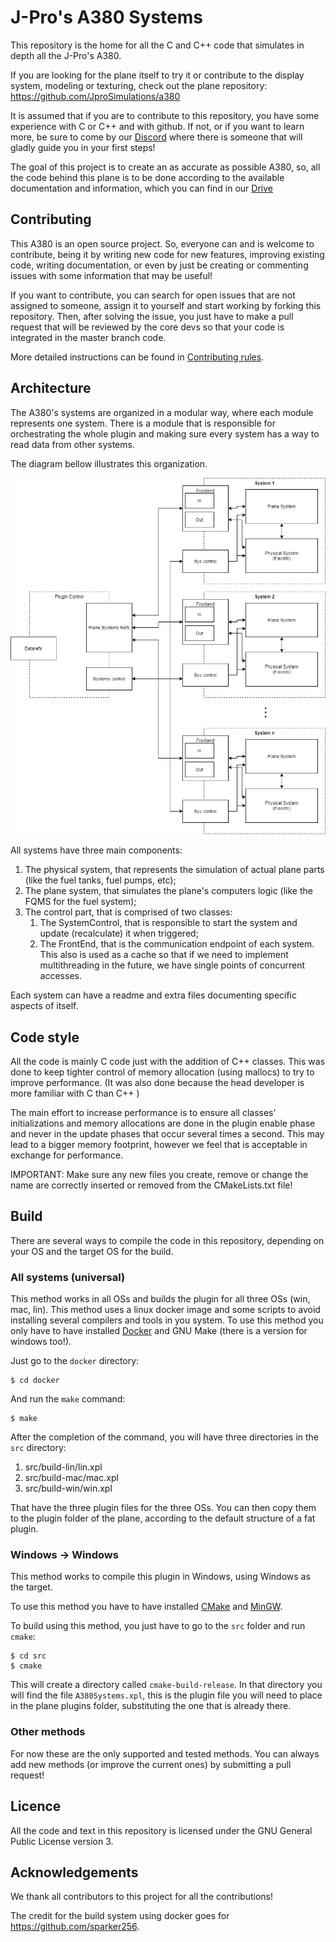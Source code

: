 # J-Pro's A380 Systems

This repository is the home for all the C and C++ code that simulates in depth all the J-Pro's A380. 

If you are looking for the plane itself to try it or contribute to the display system, modeling or texturing, check out the plane repository: https://github.com/JproSimulations/a380

It is assumed that if you are to contribute to this repository, you have some experience with C or C++ and with github. If not, or if you want to learn more, be sure to come by our [Discord](https://discord.gg/nQZTXMT) where there is someone that will gladly guide you in your first steps!

The goal of this project is to create an as accurate as possible A380, so, all the code behind this plane is to be done according to the available documentation and information, which you can find in our [Drive](https://google.com)

## Contributing

This A380 is an open source project. So, everyone can and is welcome to contribute, being it by writing new code for new features, improving existing code, writing documentation, or even by just be creating or commenting issues with some information that may be useful!

If you want to contribute, you can search for open issues that are not assigned to someone, assign it to yourself and start working by forking this repository. Then, after solving the issue, you just have to make a pull request that will be reviewed by the core devs so that your code is integrated in the master branch code.

More detailed instructions can be found in [Contributing rules](./contrib.md).


## Architecture
The A380's systems are organized in a modular way, where each module represents one system. There is a module that is responsible for orchestrating the whole plugin and making sure every system has a way to read data from other systems.

The diagram bellow illustrates this organization.

![Systems architecture](A380_systems_arch.png)

All systems have three main components: 
1. The physical system, that represents the simulation of actual plane parts (like the fuel tanks, fuel pumps, etc);
2. The plane system, that simulates the plane's computers logic (like the FQMS for the fuel system);
3. The control part, that is comprised of two classes:
    1. The SystemControl, that is responsible to start the system and update (recalculate) it when triggered;
    2. The FrontEnd, that is the communication endpoint of each system. This also is used as a cache so that if we need to implement multithreading in the future, we have single points of concurrent accesses.

Each system can have a readme and extra files documenting specific aspects of itself.

## Code style
All the code is mainly C code just with the addition of C++ classes. This was done to keep tighter control of memory allocation (using mallocs) to try to improve performance. (It was also done because the head developer is more familiar with C than C++ )

The main effort to increase performance is to ensure all classes' initializations and memory allocations are done in the plugin enable phase and never in the update phases that occur several times a second. This may lead to a bigger memory footprint, however we feel that is acceptable in exchange for performance.

IMPORTANT: Make sure any new files you create, remove or change the name are correctly inserted or removed from the CMakeLists.txt file!


## Build
There are several ways to compile the code in this repository, depending on your OS and the target OS for the build.
### All systems (universal)
This method works in all OSs and builds the plugin for all three OSs (win, mac, lin). This method uses a linux docker image and some scripts to avoid installing several compilers and tools in you system.
To use this method you only have to have installed [Docker](https://docs.docker.com/install/) and GNU Make (there is a version for windows too!).

Just go to the `docker` directory:

    $ cd docker
    
And run the `make` command:

    $ make
    
After the completion of the command, you will have three directories in the `src` directory:
1. src/build-lin/lin.xpl
2. src/build-mac/mac.xpl
3. src/build-win/win.xpl

That have the three plugin files for the three OSs. You can then copy them to the plugin folder of the plane, according to the default structure of a fat plugin.

### Windows -> Windows
This method works to compile this plugin in Windows, using Windows as the target.

To use this method you have to have installed [CMake](https://cmake.org/download/) and [MinGW](http://www.mingw.org/).

To build using this method, you just have to go to the `src` folder and run `cmake`:

    $ cd src
    $ cmake
    
This will create a directory called `cmake-build-release`. In that directory you will find the file `A380Systems.xpl`, this is the plugin file you will need to place in the plane plugins folder, substituting the one that is already there.

### Other methods
For now these are the only supported and tested methods. You can always add new methods (or improve the current ones) by submitting a pull request!




## Licence
All the code and text in this repository is licensed under the GNU General Public License version 3.


## Acknowledgements 
We thank all contributors to this project for all the contributions!

The credit for the build system using docker goes for https://github.com/sparker256.
